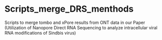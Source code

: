 # Scripts_merge_DRS_menthods
Scripts to merge tombo and xPore results from ONT data in our Paper (Utilization of Nanopore Direct RNA Sequencing to analyze intracellular viral RNA modifications of Sindbis virus)
